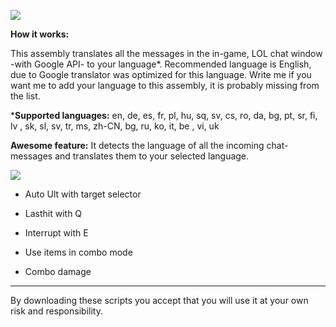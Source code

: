<img src="http://www.niratisnordkyn.com/DontDeleteThis/Ctranslator.jpg"></img>

**How it works:**

This assembly translates all the messages in the in-game, LOL chat window -with Google API- to your language*.
Recommended language is English, due to Google translator was optimized for this language.
Write me if you want me to add your language to this assembly, it is probably missing from the list.

***Supported languages:**
en, de, es, fr, pl, hu, sq, sv, cs, ro, da, bg, pt, sr, fi,  lv , sk, sl, sv, tr, ms, zh-CN, bg, 
ru, ko, it,  be , vi, uk 

**Awesome feature:**
It detects the language of all the incoming chat-messages and translates them to your selected language.



<img src="http://www.niratisnordkyn.com/DontDeleteThis/Shen.png"></img>
- Auto Ult with target selector

- Lasthit with Q

- Interrupt with E

- Use items in combo mode

- Combo damage

<hr>

By downloading these scripts you accept that you will use it at your own risk and responsibility.
